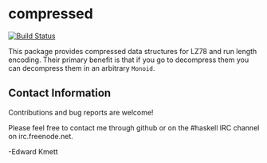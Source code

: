 compressed
==========

[![Build Status](https://secure.travis-ci.org/ekmett/compressed.png?branch=master)](http://travis-ci.org/ekmett/compressed)

This package provides compressed data structures for LZ78 and run length encoding. Their primary benefit is that if you go
to decompress them you can decompress them in an arbitrary `Monoid`.

Contact Information
-------------------

Contributions and bug reports are welcome!

Please feel free to contact me through github or on the #haskell IRC channel on irc.freenode.net.

-Edward Kmett
